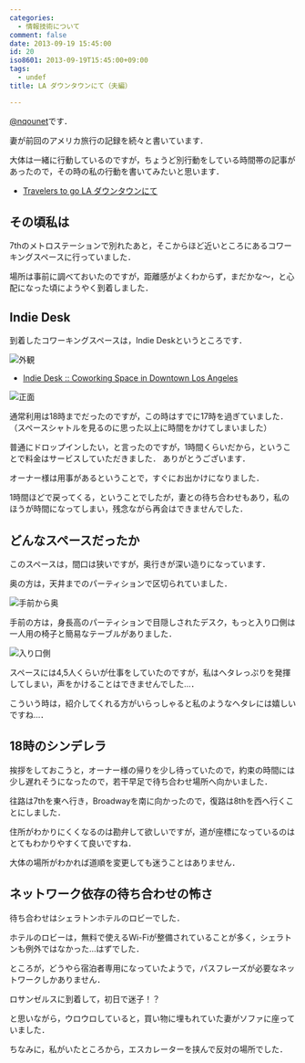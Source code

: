 ```yaml
---
categories:
  - 情報技術について
comment: false
date: 2013-09-19 15:45:00
id: 20
iso8601: 2013-09-19T15:45:00+09:00
tags:
  - undef
title: LA ダウンタウンにて（夫編）

---
```


<p><a href="https://twitter.com/nqounet">@nqounet</a>です．</p>

<p>妻が前回のアメリカ旅行の記録を続々と書いています．</p>

<p>大体は一緒に行動しているのですが，ちょうど別行動をしている時間帯の記事があったので，その時の私の行動を書いてみたいと思います．</p>

<ul><li><a href="http://ustravelers.us/?p=204">Travelers to go LA ダウンタウンにて</a></li></ul>

<h2>その頃私は</h2>

<p>7thのメトロステーションで別れたあと，そこからほど近いところにあるコワーキングスペースに行っていました．</p>

<p>場所は事前に調べておいたのですが，距離感がよくわからず，まだかな〜，と心配になった頃にようやく到着しました．</p>

<h2>Indie Desk</h2>

<p>到着したコワーキングスペースは，Indie Deskというところです．</p>

<p><img src="https://copy.com/oXGVgEEg8X2wmWMr" alt="外観"></p>

<ul><li><a href="http://indiedesk.com/">Indie Desk :: Coworking Space in Downtown Los Angeles</a></li></ul>

<p><img src="https://copy.com/jTR7Ey6wgexa1o8h" alt="正面"></p>

<p>通常利用は18時までだったのですが，この時はすでに17時を過ぎていました． （スペースシャトルを見るのに思った以上に時間をかけてしまいました）</p>

<p>普通にドロップインしたい，と言ったのですが，1時間くらいだから，ということで料金はサービスしていただきました． ありがとうございます．</p>

<p>オーナー様は用事があるということで，すぐにお出かけになりました．</p>

<p>1時間ほどで戻ってくる，ということでしたが，妻との待ち合わせもあり，私のほうが時間になってしまい，残念ながら再会はできませんでした．</p>

<h2>どんなスペースだったか</h2>

<p>このスペースは，間口は狭いですが，奥行きが深い造りになっています．</p>

<p>奥の方は，天井までのパーティションで区切られていました．</p>

<p><img src="https://copy.com/JYqKCfEOm2rDX0s8" alt="手前から奥"></p>

<p>手前の方は，身長高のパーティションで目隠しされたデスク，もっと入り口側は一人用の椅子と簡易なテーブルがありました．</p>

<p><img src="https://copy.com/dF2jbyp9mjwz69Rg" alt="入り口側"></p>

<p>スペースには4,5人くらいが仕事をしていたのですが，私はヘタレっぷりを発揮してしまい，声をかけることはできませんでした…．</p>

<p>こういう時は，紹介してくれる方がいらっしゃると私のようなヘタレには嬉しいですね…．</p>

<h2>18時のシンデレラ</h2>

<p>挨拶をしておこうと，オーナー様の帰りを少し待っていたので，約束の時間には少し遅れそうになったので，若干早足で待ち合わせ場所へ向かいました．</p>

<p>往路は7thを東へ行き，Broadwayを南に向かったので，復路は8thを西へ行くことにしました．</p>

<p>住所がわかりにくくなるのは勘弁して欲しいですが，道が座標になっているのはとてもわかりやすくて良いですね．</p>

<p>大体の場所がわかれば道順を変更しても迷うことはありません．</p>

<h2>ネットワーク依存の待ち合わせの怖さ</h2>

<p>待ち合わせはシェラトンホテルのロビーでした．</p>

<p>ホテルのロビーは，無料で使えるWi-Fiが整備されていることが多く，シェラトンも例外ではなかった…はずでした．</p>

<p>ところが，どうやら宿泊者専用になっていたようで，パスフレーズが必要なネットワークしかありません．</p>

<p>ロサンゼルスに到着して，初日で迷子！？</p>

<p>と思いながら，ウロウロしていると，買い物に埋もれていた妻がソファに座っていました．</p>

<p>ちなみに，私がいたところから，エスカレーターを挟んで反対の場所でした．</p>
    	